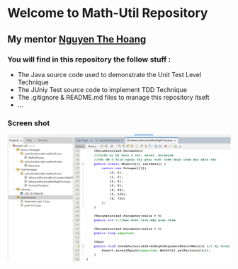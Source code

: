 # Welcome to Math-Util Repository

## My mentor [Nguyen The Hoang](https://www.facebook.com/giao.lang.bis)

### You will find in this repository the follow stuff :
* The Java source code used to demonstrate the Unit Test Level
Technique
* The JUniy Test source code to implement TDD Technique
* The .gitignore & README.md files to manage this repository itseft
* ...

### Screen shot
![The junit test with TDD](https://github.com/chickencoder999/math-util/blob/main/images/math-util-intro.png)
